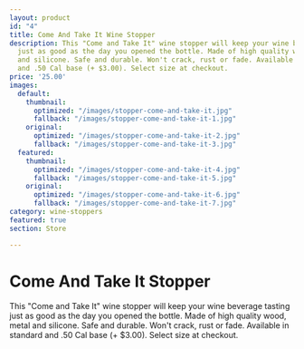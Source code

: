 ```yaml
---
layout: product
id: "4"
title: Come And Take It Wine Stopper
description: This "Come and Take It" wine stopper will keep your wine beverage tasting
  just as good as the day you opened the bottle. Made of high quality wood, metal
  and silicone. Safe and durable. Won't crack, rust or fade. Available in standard
  and .50 Cal base (+ $3.00). Select size at checkout.
price: '25.00'
images:
  default:
    thumbnail:
      optimized: "/images/stopper-come-and-take-it.jpg"
      fallback: "/images/stopper-come-and-take-it-1.jpg"
    original:
      optimized: "/images/stopper-come-and-take-it-2.jpg"
      fallback: "/images/stopper-come-and-take-it-3.jpg"
  featured:
    thumbnail:
      optimized: "/images/stopper-come-and-take-it-4.jpg"
      fallback: "/images/stopper-come-and-take-it-5.jpg"
    original:
      optimized: "/images/stopper-come-and-take-it-6.jpg"
      fallback: "/images/stopper-come-and-take-it-7.jpg"
category: wine-stoppers
featured: true
section: Store

---
```

# Come And Take It Stopper

This "Come and Take It" wine stopper will keep your wine beverage tasting just as good as the day you opened the bottle. Made of high quality wood, metal and silicone. Safe and durable. Won't crack, rust or fade. Available in standard and .50 Cal base (+ $3.00). Select size at checkout.